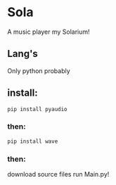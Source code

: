 # Sola
A music player my Solarium!
## Lang's
Only python probably
## install:
`pip install pyaudio`
### then:
`pip install wave`
### then:
download source files run Main.py!
